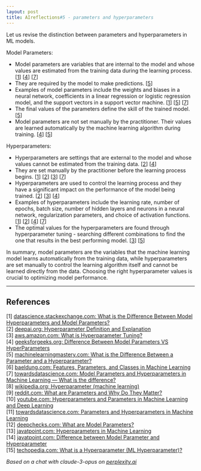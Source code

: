 ```yaml
---
layout: post
title: AIreflections#5 - parameters and hyperparameters
---
```


Let us revise the distinction between parameters and hyperparameters in ML models.

Model Parameters:
- Model parameters are variables that are internal to the model and whose values are estimated from the training data during the learning process. [[1](#ref-1)] [[4](#ref-4)] [[7](#ref-7)] 
- They are required by the model to make predictions. [[5](#ref-5)]
- Examples of model parameters include the weights and biases in a neural network, coefficients in a linear regression or logistic regression model, and the support vectors in a support vector machine. [[1](#ref-1)] [[5](#ref-5)] [[7](#ref-7)]
- The final values of the parameters define the skill of the trained model. [[5](#ref-5)] 
- Model parameters are not set manually by the practitioner. Their values are learned automatically by the machine learning algorithm during training. [[4](#ref-4)] [[5](#ref-5)]

Hyperparameters:
- Hyperparameters are settings that are external to the model and whose values cannot be estimated from the training data. [[2](#ref-2)] [[4](#ref-4)] 
- They are set manually by the practitioner before the learning process begins. [[1](#ref-1)] [[2](#ref-2)] [[3](#ref-3)] [[7](#ref-7)]
- Hyperparameters are used to control the learning process and they have a significant impact on the performance of the model being trained. [[2](#ref-2)] [[3](#ref-3)] [[4](#ref-4)]
- Examples of hyperparameters include the learning rate, number of epochs, batch size, number of hidden layers and neurons in a neural network, regularization parameters, and choice of activation functions. [[1](#ref-1)] [[2](#ref-2)] [[4](#ref-4)] [[7](#ref-7)]
- The optimal values for the hyperparameters are found through hyperparameter tuning - searching different combinations to find the one that results in the best performing model. [[3](#ref-3)] [[5](#ref-5)]

In summary, model parameters are the variables that the machine learning model learns automatically from the training data, while hyperparameters are set manually to control the learning algorithm itself and cannot be learned directly from the data. Choosing the right hyperparameter values is crucial to optimizing model performance.

---
## References

[1] <a id="ref-1"></a> [datascience.stackexchange.com: What is the Difference Between Model Hyperparameters and Model Parameters?](https://datascience.stackexchange.com/questions/14187/what-is-the-difference-between-model-hyperparameters-and-model-parameters)  
[2] <a id="ref-2"></a> [deepai.org: Hyperparameter Definition and Explanation](https://deepai.org/machine-learning-glossary-and-terms/hyperparameter)  
[3] <a id="ref-3"></a> [aws.amazon.com: What is Hyperparameter Tuning?](https://aws.amazon.com/what-is/hyperparameter-tuning/)  
[4] <a id="ref-4"></a> [geeksforgeeks.org: Difference Between Model Parameters VS HyperParameters](https://www.geeksforgeeks.org/difference-between-model-parameters-vs-hyperparameters/)  
[5] <a id="ref-5"></a> [machinelearningmastery.com: What is the Difference Between a Parameter and a Hyperparameter?](https://machinelearningmastery.com/difference-between-a-parameter-and-a-hyperparameter/)  
[6] <a id="ref-6"></a> [baeldung.com: Features, Parameters, and Classes in Machine Learning](https://www.baeldung.com/cs/features-parameters-classes-ml)  
[7] <a id="ref-7"></a> [towardsdatascience.com: Model Parameters and Hyperparameters in Machine Learning — What is the difference?](https://towardsdatascience.com/model-parameters-and-hyperparameters-in-machine-learning-what-is-the-difference-702d30970f6)  
[8] <a id="ref-8"></a> [wikipedia.org: Hyperparameter (machine learning)](https://en.wikipedia.org/wiki/Hyperparameter_%28machine_learning%29)  
[9] <a id="ref-9"></a> [reddit.com: What are Parameters and Why Do They Matter?](https://www.reddit.com/r/singularity/comments/ri1xow/what_are_parameters_and_why_do_they_matter/)  
[10] <a id="ref-10"></a> [youtube.com: Hyperparameters and Parameters in Machine Learning and Deep Learning](https://www.youtube.com/watch?v=V4AcLJ2cgmU)  
[11] <a id="ref-11"></a> [towardsdatascience.com: Parameters and Hyperparameters in Machine Learning](https://towardsdatascience.com/parameters-and-hyperparameters-aa609601a9ac)  
[12] <a id="ref-12"></a> [deepchecks.com: What are Model Parameters?](https://deepchecks.com/glossary/model-parameters/)  
[13] <a id="ref-13"></a> [javatpoint.com: Hyperparameters in Machine Learning](https://www.javatpoint.com/hyperparameters-in-machine-learning)  
[14] <a id="ref-14"></a> [javatpoint.com: Difference between Model Parameter and Hyperparameter](https://www.javatpoint.com/model-parameter-vs-hyperparameter)  
[15] <a id="ref-15"></a> [techopedia.com: What is a Hyperparameter (ML Hyperparameter)?](https://www.techopedia.com/definition/34625/hyperparameter-ml-hyperparameter)  

_Based on a chat with claude-3-opus on [perplexity.ai](https://perplexity.ai)_

<!-- -------------------------------------------------------------- -->
<!-- 
sequence: renumber, accumulate, format

to increment numbers, use multiple cursors then emmet shortcuts

regex...
\[(\d+)\]
to
 [[$1](#ref-$1)]

regex...
\[(\d+)\] (.*)
to
[$1] <a id="ref-$1"></a> [display text]($2)  

change "Citations:" to "## References"
-->
<!-- 
Include images like this:  
<figure style="text-align: center; width:100%;">
    <img src="{{site.baseurl}}/images/experimenting_files/experimenting_18_1.svg" alt="___" style="max-width:90%; 
    height: auto; margin:3% auto; display:block;">
    <figcaption>___</figcaption>
</figure> 
-->
<!-- 
Include code snippets like this:  
```python 
def square(x):
    return x**2
``` 
-->
<!-- 
Cite like this [[2](#ref-2)], and this [[3](#ref-3)]. Use two extra spaces at end of each line for line break
---
## References  
[1] <a id="ref-1"></a> [display text](hyperlink)  
[2] <a id="ref-2"></a> [display text](hyperlink) 
[3] <a id="ref-3"></a> [display text](hyperlink)  
_Assisted by claude-3-opus on [perplexity.ai](https://perplexity.ai)_ 
-->
<!-- -------------------------------------------------------------- -->